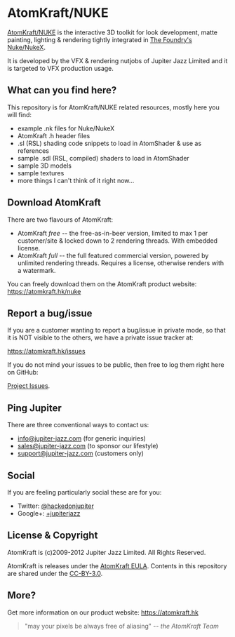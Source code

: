 AtomKraft/NUKE
==============

[AtomKraft/NUKE](https://atomkraft.hk/nuke) is the interactive 3D toolkit for look development, matte painting,
lighting & rendering tightly integrated in [The Foundry's Nuke/NukeX](http://thefoundry.co.uk/products/nuke).

It is developed by the VFX & rendering nutjobs of Jupiter Jazz Limited and it is targeted to VFX production usage.

What can you find here?
-----------------------

This repository is for AtomKraft/NUKE related resources, mostly here you will find:

- example .nk files for Nuke/NukeX
- AtomKraft .h header files
- .sl (RSL) shading code snippets to load in AtomShader & use as references
- sample .sdl (RSL, compiled) shaders to load in AtomShader
- sample 3D models
- sample textures
- more things I can't think of it right now...

Download AtomKraft
------------------

There are two flavours of AtomKraft:

- AtomKraft *free* -- the free-as-in-beer version, limited to max 1 per customer/site & locked down to 2 rendering threads. With embedded license.
- AtomKraft *full* -- the full featured commercial version, powered by unlimited rendering threads. Requires a license, otherwise renders with a watermark.

You can freely download them on the AtomKraft product website: https://atomkraft.hk/nuke


Report a bug/issue
------------------

If you are a customer wanting to report a bug/issue in private mode, so that it is NOT visible to the others, we have a private issue tracker at:

  https://atomkraft.hk/issues

If you do not mind your issues to be public, then free to log them right here on GitHub:

  [Project Issues](https://github.com/jupiter-jazz/atomkraft-nuke/issues).

Ping Jupiter
------------

There are three conventional ways to contact us:

* info@jupiter-jazz.com (for generic inquiries)
* sales@jupiter-jazz.com (to sponsor our lifestyle)
* support@jupiter-jazz.com (customers only)

Social
------

If you are feeling particularly social these are for you: 

* Twitter: [@hackedonjupiter](http://twitter.com/hackedonjupiter/)
* Google+: [+jupiterjazz](https://plus.google.com/b/101201230622891762144/101201230622891762144/posts)

License & Copyright
-------------------

AtomKraft is (c)2009-2012 Jupiter Jazz Limited. All Rights Reserved.

AtomKraft is releases under the [AtomKraft EULA](https://atomkraft.hk/eula).
Contents in this repository are shared under the [CC-BY-3.0](http://creativecommons.org/licenses/by/3.0/).

More?
-----

Get more information on our product website: https://atomkraft.hk

> "may your pixels be always free of aliasing"
>  -- _the AtomKraft Team_
